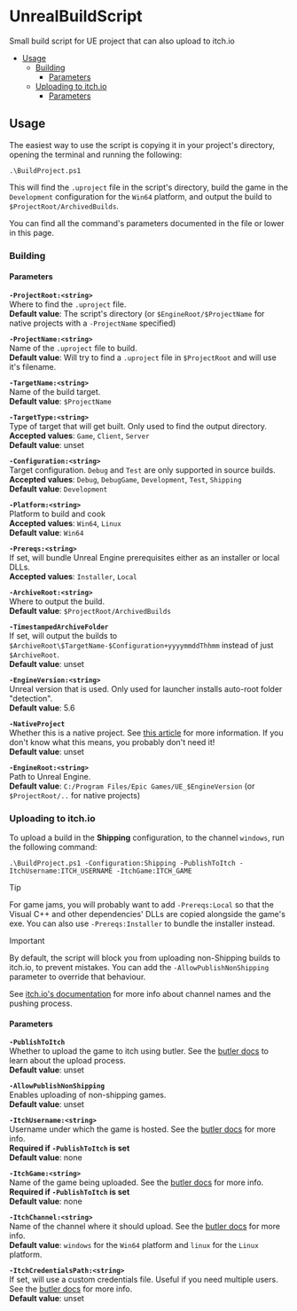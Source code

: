 # UnrealBuildScript
Small build script for UE project that can also upload to itch.io

<!-- no toc -->
- [Usage](#usage)
	- [Building](#building)
		- [Parameters](#parameters)
	- [Uploading to itch.io](#uploading-to-itchio)
		- [Parameters](#parameters-1)

## Usage

The easiest way to use the script is copying it in your project's directory, opening the terminal and running the following:

```pwsh
.\BuildProject.ps1
```

This will find the `.uproject` file in the script's directory, build the game in the `Development` configuration for the `Win64` platform, and output the build to `$ProjectRoot/ArchivedBuilds`.

You can find all the command's parameters documented in the file or lower in this page.

### Building

#### Parameters

**`-ProjectRoot:<string>`**  
Where to find the `.uproject` file.  
**Default value**: The script's directory (or `$EngineRoot/$ProjectName` for native projects with a `-ProjectName` specified)

**`-ProjectName:<string>`**  
Name of the `.uproject` file to build.  
**Default value**: Will try to find a `.uproject` file in `$ProjectRoot` and will use it's filename.

**`-TargetName:<string>`**  
Name of the build target.  
**Default value**: `$ProjectName`

**`-TargetType:<string>`**  
Type of target that will get built. Only used to find the output directory.  
**Accepted values**: `Game`, `Client`, `Server`  
**Default value**: unset

**`-Configuration:<string>`**  
Target configuration. `Debug` and `Test` are only supported in source builds.  
**Accepted values**: `Debug`, `DebugGame`, `Development`, `Test`, `Shipping`  
**Default value**: `Development`

**`-Platform:<string>`**  
Platform to build and cook  
**Accepted values**: `Win64`, `Linux`  
**Default value**: `Win64`

**`-Prereqs:<string>`**  
If set, will bundle Unreal Engine prerequisites either as an installer or local DLLs.  
**Accepted values**: `Installer`, `Local`

**`-ArchiveRoot:<string>`**  
Where to output the build.  
**Default value**: `$ProjectRoot/ArchivedBuilds`

**`-TimestampedArchiveFolder`**  
If set, will output the builds to `$ArchiveRoot\$TargetName-$Configuration+yyyymmddThhmm` instead of just `$ArchiveRoot`.  
**Default value**: unset

**`-EngineVersion:<string>`**  
Unreal version that is used. Only used for launcher installs auto-root folder "detection".  
**Default value**: 5.6

**`-NativeProject`**  
Whether this is a native project. See [this article](https://dev.epicgames.com/community/learning/knowledge-base/eP9R/unreal-engine-what-s-a-native-project) for more information. If you don't know what this means, you probably don't need it!  
**Default value**: unset

**`-EngineRoot:<string>`**  
Path to Unreal Engine.  
**Default value**: `C:/Program Files/Epic Games/UE_$EngineVersion` (or `$ProjectRoot/..` for native projects)

### Uploading to itch.io

To upload a build in the **Shipping** configuration, to the channel `windows`, run the following command:

```pwsh
.\BuildProject.ps1 -Configuration:Shipping -PublishToItch -ItchUsername:ITCH_USERNAME -ItchGame:ITCH_GAME
```
> [!TIP]
> For game jams, you will probably want to add `-Prereqs:Local` so that the Visual C++ and other dependencies' DLLs are copied alongside the game's exe. You can also use `-Prereqs:Installer` to bundle the installer instead.

> [!IMPORTANT]
> By default, the script will block you from uploading non-Shipping builds to itch.io, to prevent mistakes. You can add the `-AllowPublishNonShipping` parameter to override that behaviour.

See [itch.io's documentation](https://itch.io/docs/butler/pushing.html) for more info about channel names and the pushing process.

#### Parameters

**`-PublishToItch`**  
Whether to upload the game to itch using butler. See the [butler docs](https://itch.io/docs/butler/) to learn about the upload process.  
**Default value**: unset

**`-AllowPublishNonShipping`**  
Enables uploading of non-shipping games.  
**Default value**: unset

**`-ItchUsername:<string>`**  
Username under which the game is hosted. See the [butler docs](https://itch.io/docs/butler/pushing.html) for more info.  
**Required if `-PublishToItch` is set**  
**Default value**: none

**`-ItchGame:<string>`**  
Name of the game being uploaded. See the [butler docs](https://itch.io/docs/butler/pushing.html) for more info.  
**Required if `-PublishToItch` is set**  
**Default value**: none

**`-ItchChannel:<string>`**  
Name of the channel where it should upload. See the [butler docs](https://itch.io/docs/butler/pushing.html) for more info.  
**Default value**: `windows` for the `Win64` platform and `linux` for the `Linux` platform.

**`-ItchCredentialsPath:<string>`**  
If set, will use a custom credentials file. Useful if you need multiple users. See the [butler docs](https://itch.io/docs/butler/login.html) for more info.  
**Default value**: unset
